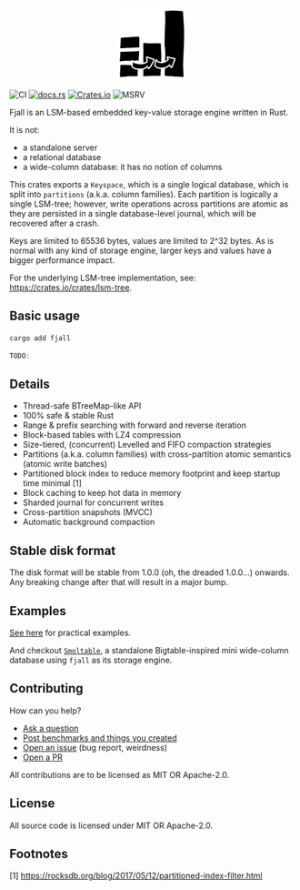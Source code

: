 <p align="center">
  <img src="/logo.png" height="128">
</p>
<p align="center>
  (temporary logo)
</p>

// TODO: 0.3.0

[![CI](https://github.com/marvin-j97/fjall/actions/workflows/test_fjall.yml/badge.svg)](https://github.com/marvin-j97/fjall/actions/workflows/test_fjall.yml)
[![docs.rs](https://img.shields.io/docsrs/fjall?color=green)](https://docs.rs/fjall)
[![Crates.io](https://img.shields.io/crates/v/fjall?color=blue)](https://crates.io/crates/fjall)
![MSRV](https://img.shields.io/badge/MSRV-1.74.0-blue)

Fjall is an LSM-based embedded key-value storage engine written in Rust.

It is not:

- a standalone server
- a relational database
- a wide-column database: it has no notion of columns

This crates exports a `Keyspace`, which is a single logical database, which is split
into `partitions` (a.k.a. column families). Each partition is logically a single
LSM-tree; however, write operations across partitions are atomic as they are persisted
in a single database-level journal, which will be recovered after a crash.

Keys are limited to 65536 bytes, values are limited to 2^32 bytes. As is normal with any kind of storage
engine, larger keys and values have a bigger performance impact.

For the underlying LSM-tree implementation, see: <https://crates.io/crates/lsm-tree>.

## Basic usage

```bash
cargo add fjall
```

```rs
TODO:
```

## Details

- Thread-safe BTreeMap-like API
- 100% safe & stable Rust
- Range & prefix searching with forward and reverse iteration
- Block-based tables with LZ4 compression
- Size-tiered, (concurrent) Levelled and FIFO compaction strategies
- Partitions (a.k.a. column families) with cross-partition atomic semantics (atomic write batches)
- Partitioned block index to reduce memory footprint and keep startup time minimal [1]
- Block caching to keep hot data in memory
- Sharded journal for concurrent writes
- Cross-partition snapshots (MVCC)
- Automatic background compaction

## Stable disk format

The disk format will be stable from 1.0.0 (oh, the dreaded 1.0.0...) onwards. Any breaking change after that
will result in a major bump.

## Examples

[See here](https://github.com/marvin-j97/fjall/tree/main/examples) for practical examples.

And checkout [`Smoltable`](https://github.com/marvin-j97/smoltable), a standalone Bigtable-inspired mini wide-column database using `fjall` as its storage engine.

## Contributing

How can you help?

- [Ask a question](https://github.com/marvin-j97/fjall/discussions/new?category=q-a)
- [Post benchmarks and things you created](https://github.com/marvin-j97/fjall/discussions/new?category=show-and-tell)
- [Open an issue](https://github.com/marvin-j97/fjall/issues/new) (bug report, weirdness)
- [Open a PR](https://github.com/marvin-j97/fjall/compare)

All contributions are to be licensed as MIT OR Apache-2.0.

## License

All source code is licensed under MIT OR Apache-2.0.

## Footnotes

[1] https://rocksdb.org/blog/2017/05/12/partitioned-index-filter.html
